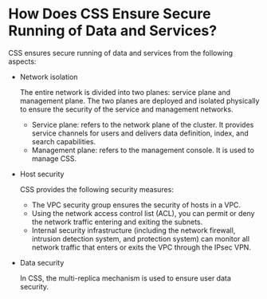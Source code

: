 # How Does CSS Ensure Secure Running of Data and Services?<a name="css_02_0006"></a>

CSS ensures secure running of data and services from the following aspects:

-   Network isolation

    The entire network is divided into two planes: service plane and management plane. The two planes are deployed and isolated physically to ensure the security of the service and management networks.

    -   Service plane: refers to the network plane of the cluster. It provides service channels for users and delivers data definition, index, and search capabilities. 
    -   Management plane: refers to the management console. It is used to manage CSS.

-   Host security

    CSS provides the following security measures:

    -   The VPC security group ensures the security of hosts in a VPC.
    -   Using the network access control list \(ACL\), you can permit or deny the network traffic entering and exiting the subnets. 
    -   Internal security infrastructure \(including the network firewall, intrusion detection system, and protection system\) can monitor all network traffic that enters or exits the VPC through the IPsec VPN. 

-   Data security

    In CSS, the multi-replica mechanism is used to ensure user data security.



